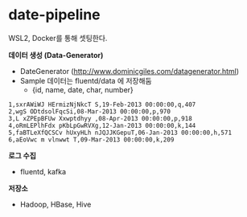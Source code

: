 # date-pipeline



WSL2, Docker를 통해 셋팅한다.



**데이터 생성 (Data-Generator)**

- DateGenerator (http://www.dominicgiles.com/datagenerator.html)
- Sample 데이터는 fluentd/data 에 저장해둠
  - {id, name, date, char, number}

```
1,sxrAWiWJ HErmizNjNkcT S,19-Feb-2013 00:00:00,q,407
2,wgS ODtdsolFqcSi,08-Mar-2013 00:00:00,p,970
3,L xZPEpBFUw Xxwptdhyy ,08-Apr-2013 00:00:00,p,918
4,oRmLEPlhFdx pKbLpGwRVXg,12-Jan-2013 00:00:00,k,144
5,faBTLeXfQCSCv hUxyHLh nJQJJKGepuT,06-Jan-2013 00:00:00,h,571
6,aEoVwc m vlnwwt T,09-Mar-2013 00:00:00,k,209
```



**로그 수집**

- fluentd, kafka

  

**저장소**

- Hadoop, HBase, Hive 